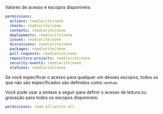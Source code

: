 Valores de acesso e escopos disponíveis:

```yaml
permissions:
  actions: read|write|none
  checks: read|write|none
  contents: read|write|none
  deployments: read|write|none
  issues: read|write|none
  discussions: read|write|none
  packages: read|write|none
  pull-requests: read|write|none
  repository-projects: read|write|none
  security-events: read|write|none
  statuses: read|write|none
```

Se você especificar o acesso para qualquer um desses escopos, todos os que não são especificados são definidos como `nenhum`.

Você pode usar a sintaxe a seguir para definir o acesso de leitura ou gravação para todos os escopos disponíveis:

```yaml
permissions: read-all|write-all
```
